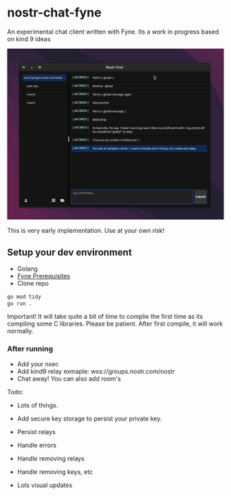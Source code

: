 # nostr-chat-fyne

An experimental chat client written with Fyne. Its a work in progress based on kind 9 ideas

![alt text](screenshots/ss-1.png)

This is very early implementation. Use at your own risk!

## Setup your dev environment

- Golang
- [Fyne Prerequisites](https://developer.fyne.io/started/#prerequisites)
- Clone repo

```
go mod tidy
go run .
```

Important! It will take quite a bit of time to complie the first time as its compiling some C libraries. Please be patient. After first compile, it will work normally.

### After running

- Add your nsec
- Add kind9 relay exmaple: wss://groups.nostr.com/nostr
- Chat away! You can also add room's

Todo:

- Lots of things.
- Add secure key storage to persist your private key.
- Persist relays
- Handle errors
- Handle removing relays
- Handle removing keys, etc

- Lots visual updates

